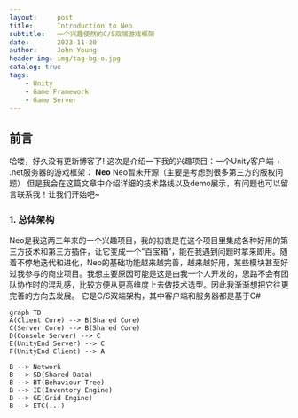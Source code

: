 ```yaml
---
layout:     post
title:      Introduction to Neo
subtitle:   一个兴趣使然的C/S双端游戏框架
date:       2023-11-20
author:     John Young
header-img: img/tag-bg-o.jpg
catalog: true
tags:
    - Unity
    - Game Framework
    - Game Server
---
```


## 前言

哈喽，好久没有更新博客了!
这次是介绍一下我的兴趣项目：一个Unity客户端 + \.net服务器的游戏框架： **Neo**
Neo暂未开源（主要是考虑到很多第三方的版权问题）
但是我会在这篇文章中介绍详细的技术路线以及demo展示，有问题也可以留言联系我！让我们开始吧~

### 1. 总体架构

<!--- 去掉“--\>”里的反斜杠时mermaid diagram生效：
```mermaid
graph TD
A(Client Core) --\> B(Shared Core)
C(Server Core) --\> B(Shared Core)
D(Console Server) --\> C
E(UnityEnd Server) --\> C
F(UnityEnd Client) --\> A

B --\> Network
B --\> SD(Shared Data)
B --\> BT(Behaviour Tree)
B --\> IE(Inventory Engine)
B --\> GE(Grid Engine)
B --\> ETC(...)
```
-->

Neo是我这两三年来的一个兴趣项目，我的初衷是在这个项目里集成各种好用的第三方技术和第三方插件，让它变成一个“百宝箱”，能在我遇到问题时拿来即用。随着不停地迭代和进化，Neo的基础功能越来越完善，越来越好用，某些模块甚至好过我参与的商业项目。我想主要原因可能是这是由我一个人开发的，思路不会有团队协作时的混乱感，比较方便从更高维度上去做技术选型。因此我渐渐想把它往更完善的方向去发展。
它是C/S双端架构，其中客户端和服务器都是基于C#

```mermaid
graph TD
A(Client Core) --> B(Shared Core)
C(Server Core) --> B(Shared Core)
D(Console Server) --> C
E(UnityEnd Server) --> C
F(UnityEnd Client) --> A

B --> Network
B --> SD(Shared Data)
B --> BT(Behaviour Tree)
B --> IE(Inventory Engine)
B --> GE(Grid Engine)
B --> ETC(...)
```